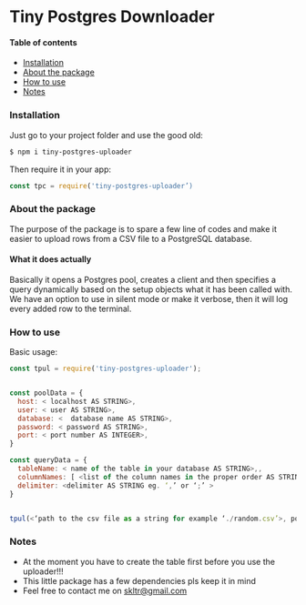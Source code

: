 






# Tiny Postgres Downloader

#### Table of contents

- [Installation](#installation)
- [About the package](#about-the-package)
- [How to use](#how-to-use)
- [Notes](#notes)
  
### Installation

Just go to your project folder and use the good old:
```sh
$ npm i tiny-postgres-uploader
```
Then require it in your app:
```js
const tpc = require('tiny-postgres-uploader’)
```


### About the package

The purpose of the package is to spare a few line of codes and make it easier to upload rows from a CSV file to a PostgreSQL database. 
#### What it does actually

Basically it opens a Postgres pool, creates a client and then specifies a query dynamically based on the setup objects what it has been called with. We have an option to use in silent mode or make it verbose, then it will log every added row to the terminal. 
 
### How to use

Basic usage:

```js
const tpul = require('tiny-postgres-uploader');


const poolData = {
  host: < localhost AS STRING>,
  user: < user AS STRING>,
  database: <  database name AS STRING>,
  password: < password AS STRING>,
  port: < port number AS INTEGER>,
}

const queryData = {
  tableName: < name of the table in your database AS STRING>,,
  columnNames: [ <list of the column names in the proper order AS STRING> ],
  delimiter: <delimiter AS STRING eg. ‘,’ or ‘;’ >
}


tpul(<‘path to the csv file as a string for example ‘./random.csv’>, poolData, queryData, true);  // that last param is to set if we want log the added rows or not  
```



### Notes

- At the moment you have to create the table first before you use the uploader!!!
- This little package has a few dependencies pls keep it in mind 
- Feel free to contact me on skltr@gmail.com

